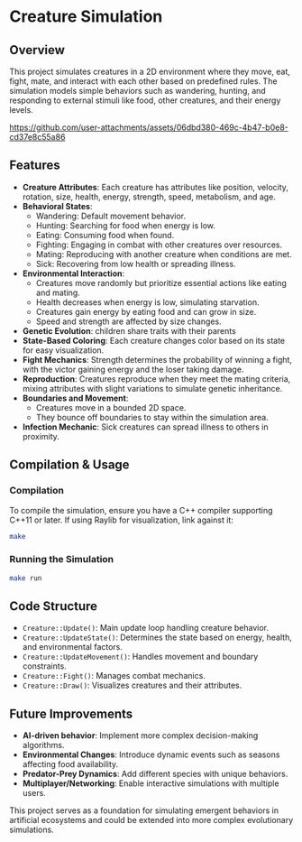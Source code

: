 # Creature Simulation

## Overview
This project simulates creatures in a 2D environment where they move, eat, fight, mate, and interact with each other based on predefined rules. The simulation models simple behaviors such as wandering, hunting, and responding to external stimuli like food, other creatures, and their energy levels.


https://github.com/user-attachments/assets/06dbd380-469c-4b47-b0e8-cd37e8c55a86


## Features
- **Creature Attributes**: Each creature has attributes like position, velocity, rotation, size, health, energy, strength, speed, metabolism, and age.
- **Behavioral States**:
  - Wandering: Default movement behavior.
  - Hunting: Searching for food when energy is low.
  - Eating: Consuming food when found.
  - Fighting: Engaging in combat with other creatures over resources.
  - Mating: Reproducing with another creature when conditions are met.
  - Sick: Recovering from low health or spreading illness.
- **Environmental Interaction**:
  - Creatures move randomly but prioritize essential actions like eating and mating.
  - Health decreases when energy is low, simulating starvation.
  - Creatures gain energy by eating food and can grow in size.
  - Speed and strength are affected by size changes.
- **Genetic Evolution**: children share traits with their parents
- **State-Based Coloring**: Each creature changes color based on its state for easy visualization.
- **Fight Mechanics**: Strength determines the probability of winning a fight, with the victor gaining energy and the loser taking damage.
- **Reproduction**: Creatures reproduce when they meet the mating criteria, mixing attributes with slight variations to simulate genetic inheritance.
- **Boundaries and Movement**:
  - Creatures move in a bounded 2D space.
  - They bounce off boundaries to stay within the simulation area.
- **Infection Mechanic**: Sick creatures can spread illness to others in proximity.

## Compilation & Usage
### Compilation
To compile the simulation, ensure you have a C++ compiler supporting C++11 or later. If using Raylib for visualization, link against it:
```sh
make
```

### Running the Simulation
```sh
make run
```

## Code Structure
- `Creature::Update()`: Main update loop handling creature behavior.
- `Creature::UpdateState()`: Determines the state based on energy, health, and environmental factors.
- `Creature::UpdateMovement()`: Handles movement and boundary constraints.
- `Creature::Fight()`: Manages combat mechanics.
- `Creature::Draw()`: Visualizes creatures and their attributes.

## Future Improvements
- **AI-driven behavior**: Implement more complex decision-making algorithms.
- **Environmental Changes**: Introduce dynamic events such as seasons affecting food availability.
- **Predator-Prey Dynamics**: Add different species with unique behaviors.
- **Multiplayer/Networking**: Enable interactive simulations with multiple users.

This project serves as a foundation for simulating emergent behaviors in artificial ecosystems and could be extended into more complex evolutionary simulations.
